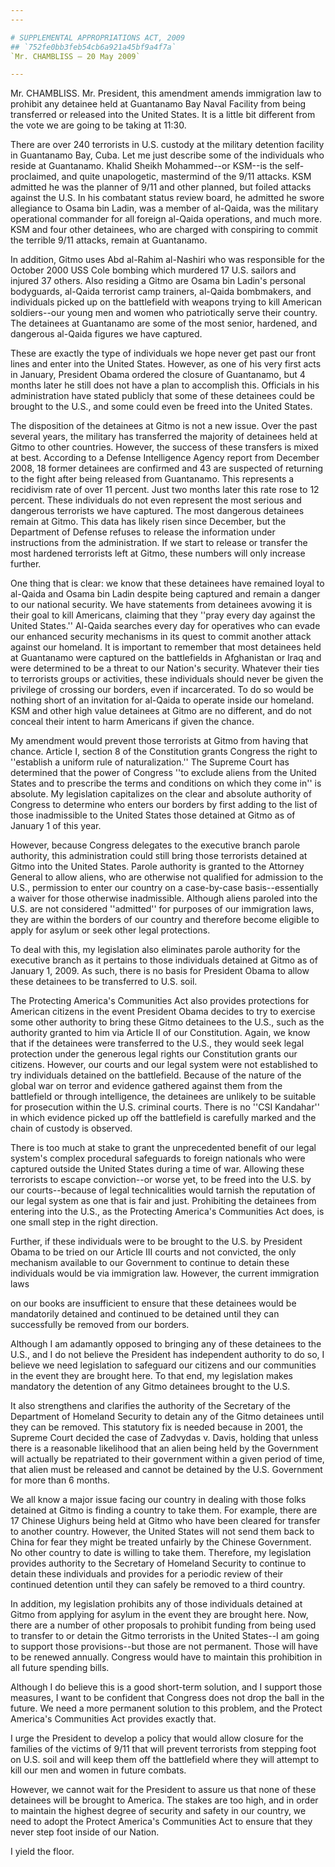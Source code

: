 ```yaml
---
---

# SUPPLEMENTAL APPROPRIATIONS ACT, 2009
## `752fe0bb3feb54cb6a921a45bf9a4f7a`
`Mr. CHAMBLISS — 20 May 2009`

---
```



Mr. CHAMBLISS. Mr. President, this amendment amends immigration law 
to prohibit any detainee held at Guantanamo Bay Naval Facility from 
being transferred or released into the United States. It is a little 
bit different from the vote we are going to be taking at 11:30.

There are over 240 terrorists in U.S. custody at the military 
detention facility in Guantanamo Bay, Cuba. Let me just describe some 
of the individuals who reside at Guantanamo. Khalid Sheikh Mohammed--or 
KSM--is the self-proclaimed, and quite unapologetic, mastermind of the 
9/11 attacks. KSM admitted he was the planner of 9/11 and other 
planned, but foiled attacks against the U.S. In his combatant status 
review board, he admitted he swore allegiance to Osama bin Ladin, was a 
member of al-Qaida, was the military operational commander for all 
foreign al-Qaida operations, and much more. KSM and four other 
detainees, who are charged with conspiring to commit the terrible 9/11 
attacks, remain at Guantanamo.

In addition, Gitmo uses Abd al-Rahim al-Nashiri who was responsible 
for the October 2000 USS Cole bombing which murdered 17 U.S. sailors 
and injured 37 others. Also residing a Gitmo are Osama bin Ladin's 
personal bodyguards, al-Qaida terrorist camp trainers, al-Qaida 
bombmakers, and individuals picked up on the battlefield with weapons 
trying to kill American soldiers--our young men and women who 
patriotically serve their country. The detainees at Guantanamo are some 
of the most senior, hardened, and dangerous al-Qaida figures we have 
captured.

These are exactly the type of individuals we hope never get past our 
front lines and enter into the United States. However, as one of his 
very first acts in January, President Obama ordered the closure of 
Guantanamo, but 4 months later he still does not have a plan to 
accomplish this. Officials in his administration have stated publicly 
that some of these detainees could be brought to the U.S., and some 
could even be freed into the United States.

The disposition of the detainees at Gitmo is not a new issue. Over 
the past several years, the military has transferred the majority of 
detainees held at Gitmo to other countries. However, the success of 
these transfers is mixed at best. According to a Defense Intelligence 
Agency report from December 2008, 18 former detainees are confirmed and 
43 are suspected of returning to the fight after being released from 
Guantanamo. This represents a recidivism rate of over 11 percent. Just 
two months later this rate rose to 12 percent. These individuals do not 
even represent the most serious and dangerous terrorists we have 
captured. The most dangerous detainees remain at Gitmo. This data has 
likely risen since December, but the Department of Defense refuses to 
release the information under instructions from the administration. If 
we start to release or transfer the most hardened terrorists left at 
Gitmo, these numbers will only increase further.

One thing that is clear: we know that these detainees have remained 
loyal to al-Qaida and Osama bin Ladin despite being captured and remain 
a danger to our national security. We have statements from detainees 
avowing it is their goal to kill Americans, claiming that they ''pray 
every day against the United States.'' Al-Qaida searches every day for 
operatives who can evade our enhanced security mechanisms in its quest 
to commit another attack against our homeland. It is important to 
remember that most detainees held at Guantanamo were captured on the 
battlefields in Afghanistan or Iraq and were determined to be a threat 
to our Nation's security. Whatever their ties to terrorists groups or 
activities, these individuals should never be given the privilege of 
crossing our borders, even if incarcerated. To do so would be nothing 
short of an invitation for al-Qaida to operate inside our homeland. KSM 
and other high value detainees at Gitmo are no different, and do not 
conceal their intent to harm Americans if given the chance.


My amendment would prevent those terrorists at Gitmo from having that 
chance. Article I, section 8 of the Constitution grants Congress the 
right to ''establish a uniform rule of naturalization.'' The Supreme 
Court has determined that the power of Congress ''to exclude aliens 
from the United States and to prescribe the terms and conditions on 
which they come in'' is absolute. My legislation capitalizes on the 
clear and absolute authority of Congress to determine who enters our 
borders by first adding to the list of those inadmissible to the United 
States those detained at Gitmo as of January 1 of this year.

However, because Congress delegates to the executive branch parole 
authority, this administration could still bring those terrorists 
detained at Gitmo into the United States. Parole authority is granted 
to the Attorney General to allow aliens, who are otherwise not 
qualified for admission to the U.S., permission to enter our country on 
a case-by-case basis--essentially a waiver for those otherwise 
inadmissible. Although aliens paroled into the U.S. are not considered 
''admitted'' for purposes of our immigration laws, they are within the 
borders of our country and therefore become eligible to apply for 
asylum or seek other legal protections.

To deal with this, my legislation also eliminates parole authority 
for the executive branch as it pertains to those individuals detained 
at Gitmo as of January 1, 2009. As such, there is no basis for 
President Obama to allow these detainees to be transferred to U.S. 
soil.

The Protecting America's Communities Act also provides protections 
for American citizens in the event President Obama decides to try to 
exercise some other authority to bring these Gitmo detainees to the 
U.S., such as the authority granted to him via Article II of our 
Constitution. Again, we know that if the detainees were transferred to 
the U.S., they would seek legal protection under the generous legal 
rights our Constitution grants our citizens. However, our courts and 
our legal system were not established to try individuals detained on 
the battlefield. Because of the nature of the global war on terror and 
evidence gathered against them from the battlefield or through 
intelligence, the detainees are unlikely to be suitable for prosecution 
within the U.S. criminal courts. There is no ''CSI Kandahar'' in which 
evidence picked up off the battlefield is carefully marked and the 
chain of custody is observed.

There is too much at stake to grant the unprecedented benefit of our 
legal system's complex procedural safeguards to foreign nationals who 
were captured outside the United States during a time of war. Allowing 
these terrorists to escape conviction--or worse yet, to be freed into 
the U.S. by our courts--because of legal technicalities would tarnish 
the reputation of our legal system as one that is fair and just. 
Prohibiting the detainees from entering into the U.S., as the 
Protecting America's Communities Act does, is one small step in the 
right direction.

Further, if these individuals were to be brought to the U.S. by 
President Obama to be tried on our Article III courts and not 
convicted, the only mechanism available to our Government to continue 
to detain these individuals would be via immigration law. However, the 
current immigration laws


on our books are insufficient to ensure that these detainees would be 
mandatorily detained and continued to be detained until they can 
successfully be removed from our borders.

Although I am adamantly opposed to bringing any of these detainees to 
the U.S., and I do not believe the President has independent authority 
to do so, I believe we need legislation to safeguard our citizens and 
our communities in the event they are brought here. To that end, my 
legislation makes mandatory the detention of any Gitmo detainees 
brought to the U.S.

It also strengthens and clarifies the authority of the Secretary of 
the Department of Homeland Security to detain any of the Gitmo 
detainees until they can be removed. This statutory fix is needed 
because in 2001, the Supreme Court decided the case of Zadvydas v. 
Davis, holding that unless there is a reasonable likelihood that an 
alien being held by the Government will actually be repatriated to 
their government within a given period of time, that alien must be 
released and cannot be detained by the U.S. Government for more than 6 
months.

We all know a major issue facing our country in dealing with those 
folks detained at Gitmo is finding a country to take them. For example, 
there are 17 Chinese Uighurs being held at Gitmo who have been cleared 
for transfer to another country. However, the United States will not 
send them back to China for fear they might be treated unfairly by the 
Chinese Government. No other country to date is willing to take them. 
Therefore, my legislation provides authority to the Secretary of 
Homeland Security to continue to detain these individuals and provides 
for a periodic review of their continued detention until they can 
safely be removed to a third country.

In addition, my legislation prohibits any of those individuals 
detained at Gitmo from applying for asylum in the event they are 
brought here. Now, there are a number of other proposals to prohibit 
funding from being used to transfer to or detain the Gitmo terrorists 
in the United States--I am going to support those provisions--but those 
are not permanent. Those will have to be renewed annually. Congress 
would have to maintain this prohibition in all future spending bills.

Although I do believe this is a good short-term solution, and I 
support those measures, I want to be confident that Congress does not 
drop the ball in the future. We need a more permanent solution to this 
problem, and the Protect America's Communities Act provides exactly 
that.

I urge the President to develop a policy that would allow closure for 
the families of the victims of 9/11 that will prevent terrorists from 
stepping foot on U.S. soil and will keep them off the battlefield where 
they will attempt to kill our men and women in future combats.

However, we cannot wait for the President to assure us that none of 
these detainees will be brought to America. The stakes are too high, 
and in order to maintain the highest degree of security and safety in 
our country, we need to adopt the Protect America's Communities Act to 
ensure that they never step foot inside of our Nation.

I yield the floor.